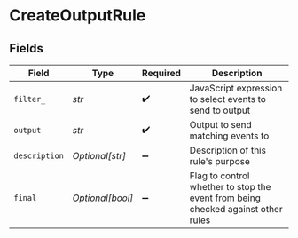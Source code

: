 # CreateOutputRule


## Fields

| Field                                                                            | Type                                                                             | Required                                                                         | Description                                                                      |
| -------------------------------------------------------------------------------- | -------------------------------------------------------------------------------- | -------------------------------------------------------------------------------- | -------------------------------------------------------------------------------- |
| `filter_`                                                                        | *str*                                                                            | :heavy_check_mark:                                                               | JavaScript expression to select events to send to output                         |
| `output`                                                                         | *str*                                                                            | :heavy_check_mark:                                                               | Output to send matching events to                                                |
| `description`                                                                    | *Optional[str]*                                                                  | :heavy_minus_sign:                                                               | Description of this rule's purpose                                               |
| `final`                                                                          | *Optional[bool]*                                                                 | :heavy_minus_sign:                                                               | Flag to control whether to stop the event from being checked against other rules |
